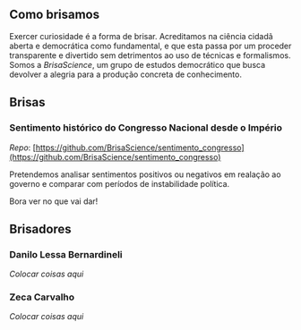 ## Como brisamos

Exercer curiosidade é a forma de brisar. Acreditamos na ciência cidadã aberta e democrática como fundamental, e que esta passa por um proceder transparente e divertido sem detrimentos ao uso de técnicas e formalismos. Somos a *BrisaScience*, um grupo de estudos democrático que busca devolver a alegria para a produção concreta de conhecimento.


## Brisas

### Sentimento histórico do Congresso Nacional desde o Império

*Repo*: [https://github.com/BrisaScience/sentimento_congresso](https://github.com/BrisaScience/sentimento_congresso)

Pretendemos analisar sentimentos positivos ou negativos em realação ao governo e comparar com períodos de instabilidade política.

Bora ver no que vai dar!

## Brisadores

### Danilo Lessa Bernardineli

*Colocar coisas aqui*

### Zeca Carvalho

*Colocar coisas aqui*


